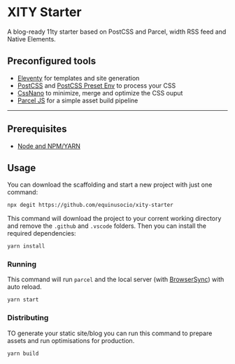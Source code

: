 # XITY Starter

A blog-ready 11ty starter based on PostCSS and Parcel, width RSS feed and Native Elements.

## Preconfigured tools

- [Eleventy](https://11ty.dev) for templates and site generation
- [PostCSS](https://postcss.org) and [PostCSS Preset Env](https://preset-env.cssdb.org) to process your CSS
- [CssNano](https://cssnano.co) to minimize, merge and optimize the CSS ouput
- [Parcel JS](https://parceljs.org) for a simple asset build pipeline

---

## Prerequisites

- [Node and NPM/YARN](https://nodejs.org/)

## Usage

You can download the scaffolding and start a new project with just one command:

```bash
npx degit https://github.com/equinusocio/xity-starter
```

This command will download the project to your corrent working directory and remove the `.github` and `.vscode` folders. Then you can install the required dependencies:

```bash
yarn install
```

### Running

This command will run `parcel` and the local server (with [BrowserSync](https://www.npmjs.com/package/browser-sync)) with auto reload.

```bash
yarn start
```

### Distributing

TO generate your static site/blog you can run this command to prepare assets and run optimisations for production.

```bash
yarn build
```
